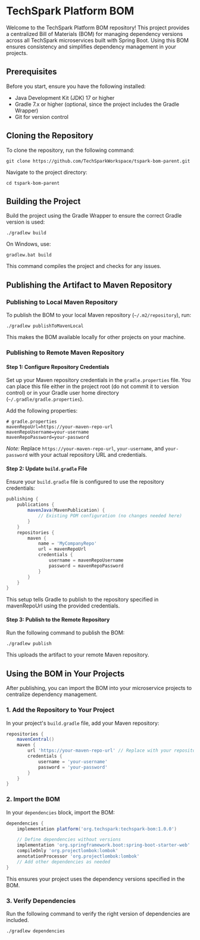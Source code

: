 # TechSpark Platform BOM

Welcome to the TechSpark Platform BOM repository! This project provides a centralized Bill of Materials (BOM) for
managing dependency versions across all TechSpark microservices built with Spring Boot. Using this BOM ensures
consistency and simplifies dependency management in your projects.

## Prerequisites

Before you start, ensure you have the following installed:

- Java Development Kit (JDK) 17 or higher
- Gradle 7.x or higher (optional, since the project includes the Gradle Wrapper)
- Git for version control

## Cloning the Repository

To clone the repository, run the following command:

```
git clone https://github.com/TechSparkWorkspace/tspark-bom-parent.git
```

Navigate to the project directory:

```shell
cd tspark-bom-parent
```

## Building the Project

Build the project using the Gradle Wrapper to ensure the correct Gradle version is used:

```shell
./gradlew build
```

On Windows, use:

```shell
gradlew.bat build
```

This command compiles the project and checks for any issues.

## Publishing the Artifact to Maven Repository

### Publishing to Local Maven Repository

To publish the BOM to your local Maven repository (`~/.m2/repository`), run:

```shell
./gradlew publishToMavenLocal
```

This makes the BOM available locally for other projects on your machine.

### Publishing to Remote Maven Repository

#### Step 1: Configure Repository Credentials

Set up your Maven repository credentials in the `gradle.properties` file. You can place this file either in the project
root (do not commit it to version control) or in your Gradle user home directory (`~/.gradle/gradle.properties`).

Add the following properties:

```properties
# gradle.properties
mavenRepoUrl=https://your-maven-repo-url
mavenRepoUsername=your-username
mavenRepoPassword=your-password
```

*Note:* Replace `https://your-maven-repo-url`, `your-username`, and `your-password` with your actual repository URL and
credentials.

#### Step 2: Update `build.gradle` File

Ensure your `build.gradle` file is configured to use the repository credentials:

```groovy
publishing {
    publications {
        mavenJava(MavenPublication) {
            // Existing POM configuration (no changes needed here)
        }
    }
    repositories {
        maven {
            name = 'MyCompanyRepo'
            url = mavenRepoUrl
            credentials {
                username = mavenRepoUsername
                password = mavenRepoPassword
            }
        }
    }
}
```

This setup tells Gradle to publish to the repository specified in mavenRepoUrl using the provided credentials.

#### Step 3: Publish to the Remote Repository

Run the following command to publish the BOM:

```shell
./gradlew publish
```

This uploads the artifact to your remote Maven repository.

## Using the BOM in Your Projects

After publishing, you can import the BOM into your microservice projects to centralize dependency management.

### 1. Add the Repository to Your Project

In your project's `build.gradle` file, add your Maven repository:

```groovy
repositories {
    mavenCentral()
    maven {
        url 'https://your-maven-repo-url' // Replace with your repository URL
        credentials {
            username = 'your-username'
            password = 'your-password'
        }
    }
}
```

### 2. Import the BOM

In your `dependencies` block, import the BOM:

```groovy
dependencies {
    implementation platform('org.techspark:techspark-bom:1.0.0')

    // Define dependencies without versions
    implementation 'org.springframework.boot:spring-boot-starter-web'
    compileOnly 'org.projectlombok:lombok'
    annotationProcessor 'org.projectlombok:lombok'
    // Add other dependencies as needed
}
```

This ensures your project uses the dependency versions specified in the BOM.

### 3. Verify Dependencies

Run the following command to verify the right version of dependencies are included.

```shell
./gradlew dependencies
```


